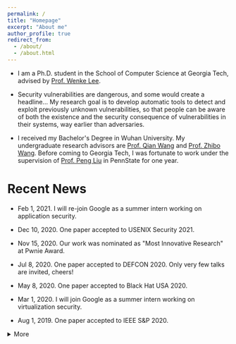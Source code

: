 ```yaml
---
permalink: /
title: "Homepage"
excerpt: "About me"
author_profile: true
redirect_from: 
  - /about/
  - /about.html
---
```


* I am a Ph.D. student in the School of Computer Science at Georgia Tech, advised by [Prof. Wenke Lee](http://wenke.gtisc.gatech.edu).

* Security vulnerabilities are dangerous, and some would create a headline... My research goal is to develop automatic tools to detect and exploit previously unknown vulnerabilities, so that people can be aware of both the existence and the security consequence of vulnerabilities in their systems, way earlier than adversaries.

* I received my Bachelor's Degree in Wuhan University. My undergraduate research advisors are [Prof. Qian Wang](https://nisplab.whu.edu.cn/people.html) and [Prof. Zhibo Wang](https://nisplab.whu.edu.cn/people.html). Before coming to Georgia Tech, I was fortunate to work under the supervision of [Prof. Peng Liu](https://s2.ist.psu.edu/pliu/) in PennState for one year.

Recent News
====
* Feb 1, 2021. I will re-join Google as a summer intern working on application security.

* Dec 10, 2020. One paper accepted to USENIX Security 2021.

* Nov 15, 2020. Our work was nominated as "Most Innovative Research" at Pwnie Award.

* Jul 8, 2020. One paper accepted to DEFCON 2020. Only very few talks are invited, cheers!

* May 8, 2020. One paper accepted to Black Hat USA 2020.

* Mar 1, 2020. I will join Google as a summer intern working on virtualization security.

* Aug 1, 2019. One paper accepted to IEEE S&P 2020.


<details><summary>More</summary>
<p>
  
* Feb 10, 2019. 9 CVEs were assigned for discovering SDN vulnerabilities.

* Jul 9, 2018. One paper accepted to ACM CCS 2018.

* Jun 1, 2018. One paper accepted to DEFCON USA 2018.
</p>
</details>






